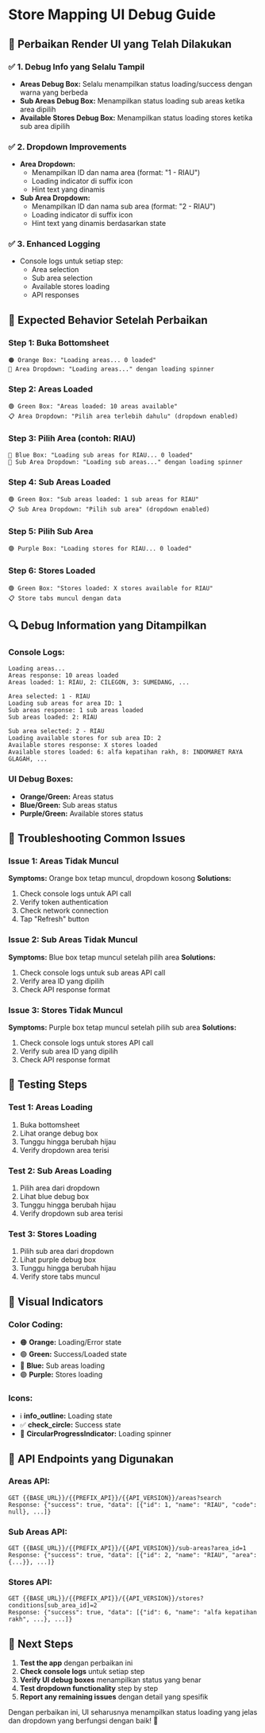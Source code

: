 # Store Mapping UI Debug Guide

## 🔧 **Perbaikan Render UI yang Telah Dilakukan**

### ✅ **1. Debug Info yang Selalu Tampil**
- **Areas Debug Box:** Selalu menampilkan status loading/success dengan warna yang berbeda
- **Sub Areas Debug Box:** Menampilkan status loading sub areas ketika area dipilih
- **Available Stores Debug Box:** Menampilkan status loading stores ketika sub area dipilih

### ✅ **2. Dropdown Improvements**
- **Area Dropdown:** 
  - Menampilkan ID dan nama area (format: "1 - RIAU")
  - Loading indicator di suffix icon
  - Hint text yang dinamis
- **Sub Area Dropdown:**
  - Menampilkan ID dan nama sub area (format: "2 - RIAU")
  - Loading indicator di suffix icon
  - Hint text yang dinamis berdasarkan state

### ✅ **3. Enhanced Logging**
- Console logs untuk setiap step:
  - Area selection
  - Sub area selection
  - Available stores loading
  - API responses

## 🎯 **Expected Behavior Setelah Perbaikan**

### **Step 1: Buka Bottomsheet**
```
🟠 Orange Box: "Loading areas... 0 loaded"
🔄 Area Dropdown: "Loading areas..." dengan loading spinner
```

### **Step 2: Areas Loaded**
```
🟢 Green Box: "Areas loaded: 10 areas available"
📋 Area Dropdown: "Pilih area terlebih dahulu" (dropdown enabled)
```

### **Step 3: Pilih Area (contoh: RIAU)**
```
🔵 Blue Box: "Loading sub areas for RIAU... 0 loaded"
🔄 Sub Area Dropdown: "Loading sub areas..." dengan loading spinner
```

### **Step 4: Sub Areas Loaded**
```
🟢 Green Box: "Sub areas loaded: 1 sub areas for RIAU"
📋 Sub Area Dropdown: "Pilih sub area" (dropdown enabled)
```

### **Step 5: Pilih Sub Area**
```
🟣 Purple Box: "Loading stores for RIAU... 0 loaded"
```

### **Step 6: Stores Loaded**
```
🟢 Green Box: "Stores loaded: X stores available for RIAU"
📋 Store tabs muncul dengan data
```

## 🔍 **Debug Information yang Ditampilkan**

### **Console Logs:**
```
Loading areas...
Areas response: 10 areas loaded
Areas loaded: 1: RIAU, 2: CILEGON, 3: SUMEDANG, ...

Area selected: 1 - RIAU
Loading sub areas for area ID: 1
Sub areas response: 1 sub areas loaded
Sub areas loaded: 2: RIAU

Sub area selected: 2 - RIAU
Loading available stores for sub area ID: 2
Available stores response: X stores loaded
Available stores loaded: 6: alfa kepatihan rakh, 8: INDOMARET RAYA GLAGAH, ...
```

### **UI Debug Boxes:**
- **Orange/Green:** Areas status
- **Blue/Green:** Sub areas status  
- **Purple/Green:** Available stores status

## 🚨 **Troubleshooting Common Issues**

### **Issue 1: Areas Tidak Muncul**
**Symptoms:** Orange box tetap muncul, dropdown kosong
**Solutions:**
1. Check console logs untuk API call
2. Verify token authentication
3. Check network connection
4. Tap "Refresh" button

### **Issue 2: Sub Areas Tidak Muncul**
**Symptoms:** Blue box tetap muncul setelah pilih area
**Solutions:**
1. Check console logs untuk sub areas API call
2. Verify area ID yang dipilih
3. Check API response format

### **Issue 3: Stores Tidak Muncul**
**Symptoms:** Purple box tetap muncul setelah pilih sub area
**Solutions:**
1. Check console logs untuk stores API call
2. Verify sub area ID yang dipilih
3. Check API response format

## 📱 **Testing Steps**

### **Test 1: Areas Loading**
1. Buka bottomsheet
2. Lihat orange debug box
3. Tunggu hingga berubah hijau
4. Verify dropdown area terisi

### **Test 2: Sub Areas Loading**
1. Pilih area dari dropdown
2. Lihat blue debug box
3. Tunggu hingga berubah hijau
4. Verify dropdown sub area terisi

### **Test 3: Stores Loading**
1. Pilih sub area dari dropdown
2. Lihat purple debug box
3. Tunggu hingga berubah hijau
4. Verify store tabs muncul

## 🎨 **Visual Indicators**

### **Color Coding:**
- 🟠 **Orange:** Loading/Error state
- 🟢 **Green:** Success/Loaded state
- 🔵 **Blue:** Sub areas loading
- 🟣 **Purple:** Stores loading

### **Icons:**
- ℹ️ **info_outline:** Loading state
- ✅ **check_circle:** Success state
- 🔄 **CircularProgressIndicator:** Loading spinner

## 🔧 **API Endpoints yang Digunakan**

### **Areas API:**
```
GET {{BASE_URL}}/{{PREFIX_API}}/{{API_VERSION}}/areas?search
Response: {"success": true, "data": [{"id": 1, "name": "RIAU", "code": null}, ...]}
```

### **Sub Areas API:**
```
GET {{BASE_URL}}/{{PREFIX_API}}/{{API_VERSION}}/sub-areas?area_id=1
Response: {"success": true, "data": [{"id": 2, "name": "RIAU", "area": {...}}, ...]}
```

### **Stores API:**
```
GET {{BASE_URL}}/{{PREFIX_API}}/{{API_VERSION}}/stores?conditions[sub_area_id]=2
Response: {"success": true, "data": [{"id": 6, "name": "alfa kepatihan rakh", ...}, ...]}
```

## 🚀 **Next Steps**

1. **Test the app** dengan perbaikan ini
2. **Check console logs** untuk setiap step
3. **Verify UI debug boxes** menampilkan status yang benar
4. **Test dropdown functionality** step by step
5. **Report any remaining issues** dengan detail yang spesifik

Dengan perbaikan ini, UI seharusnya menampilkan status loading yang jelas dan dropdown yang berfungsi dengan baik! 🎉
